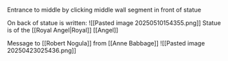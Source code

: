 Entrance to middle by clicking middle wall segment in front of statue

On back of statue is written:
![[Pasted image 20250510154355.png]]
Statue is of the [[Royal Angel|Royal]] [[Angel]]

Message to [[Robert Nogula]] from [[Anne Babbage]] ![[Pasted image 20250423025436.png]]